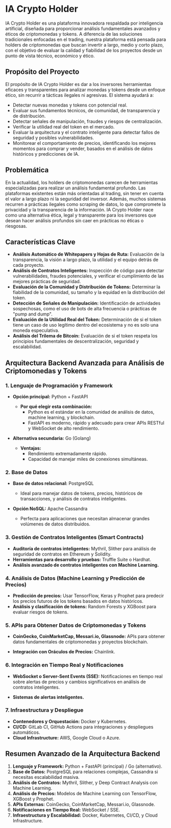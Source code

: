 
# IA Crypto Holder

IA Crypto Holder es una plataforma innovadora respaldada por inteligencia artificial, diseñada para proporcionar análisis fundamentales avanzados y éticos de criptomonedas y tokens. A diferencia de las soluciones tradicionales enfocadas en el trading, nuestra plataforma está pensada para holders de criptomonedas que buscan invertir a largo, medio y corto plazo, con el objetivo de evaluar la calidad y fiabilidad de los proyectos desde un punto de vista técnico, económico y ético.

## Propósito del Proyecto

El propósito de IA Crypto Holder es dar a los inversores herramientas eficaces y transparentes para analizar monedas y tokens desde un enfoque ético, sin recurrir a tácticas ilegales ni agresivas. El sistema ayudará a:

- Detectar nuevas monedas y tokens con potencial real.
- Evaluar sus fundamentos técnicos, de comunidad, de transparencia y de distribución.
- Detectar señales de manipulación, fraudes y riesgos de centralización.
- Verificar la utilidad real del token en el mercado.
- Evaluar la arquitectura y el contrato inteligente para detectar fallos de seguridad y posibles vulnerabilidades.
- Monitorear el comportamiento de precios, identificando los mejores momentos para comprar y vender, basados en el análisis de datos históricos y predicciones de IA.

## Problemática

En la actualidad, los holders de criptomonedas carecen de herramientas especializadas para realizar un análisis fundamental profundo. Las plataformas existentes están más orientadas al trading, sin tener en cuenta el valor a largo plazo ni la seguridad del inversor. Además, muchos sistemas recurren a prácticas ilegales como scraping de datos, lo que compromete la privacidad y la transparencia de la información. IA Crypto Holder nace como una alternativa ética, legal y transparente para los inversores que desean hacer análisis profundos sin caer en prácticas no éticas o riesgosas.

## Características Clave

- **Análisis Automático de Whitepapers y Hojas de Ruta:** Evaluación de la transparencia, la visión a largo plazo, la utilidad y el equipo detrás de cada proyecto.
- **Análisis de Contratos Inteligentes:** Inspección de código para detectar vulnerabilidades, fraudes potenciales, y verificar el cumplimiento de las mejores prácticas de seguridad.
- **Evaluación de la Comunidad y Distribución de Tokens:** Determinar la fiabilidad de la comunidad, su tamaño y la equidad en la distribución del token.
- **Detección de Señales de Manipulación:** Identificación de actividades sospechosas, como el uso de bots de alta frecuencia o prácticas de "pump and dump".
- **Evaluación de la Utilidad Real del Token:** Determinación de si el token tiene un caso de uso legítimo dentro del ecosistema y no es solo una moneda especulativa.
- **Análisis del Trilema de Bitcoin:** Evaluación de si el token respeta los principios fundamentales de descentralización, seguridad y escalabilidad.

## Arquitectura Backend Avanzada para Análisis de Criptomonedas y Tokens

### 1. Lenguaje de Programación y Framework
- **Opción principal:** Python + FastAPI
  - **Por qué elegir esta combinación:**
    - Python es el estándar en la comunidad de análisis de datos, machine learning, y blockchain.
    - FastAPI es moderno, rápido y adecuado para crear APIs RESTful y WebSocket de alto rendimiento.

- **Alternativa secundaria:** Go (Golang)
  - **Ventajas:**
    - Rendimiento extremadamente rápido.
    - Capacidad de manejar miles de conexiones simultáneas.

### 2. Base de Datos
- **Base de datos relacional:** PostgreSQL
  - Ideal para manejar datos de tokens, precios, históricos de transacciones, y análisis de contratos inteligentes.

- **Opción NoSQL:** Apache Cassandra
  - Perfecta para aplicaciones que necesitan almacenar grandes volúmenes de datos distribuidos.

### 3. Gestión de Contratos Inteligentes (Smart Contracts)
- **Auditoría de contratos inteligentes:** Mythril, Slither para análisis de seguridad de contratos en Ethereum y Solidity.
- **Herramientas para desarrollo y pruebas:** Truffle Suite o Hardhat.
- **Análisis avanzado de contratos inteligentes con Machine Learning.**

### 4. Análisis de Datos (Machine Learning y Predicción de Precios)
- **Predicción de precios:** Usar TensorFlow, Keras y Prophet para predecir los precios futuros de los tokens basados en datos históricos.
- **Análisis y clasificación de tokens:** Random Forests y XGBoost para evaluar riesgos de tokens.

### 5. APIs para Obtener Datos de Criptomonedas y Tokens
- **CoinGecko, CoinMarketCap, Messari.io, Glassnode:** APIs para obtener datos fundamentales de criptomonedas y proyectos blockchain.

- **Integración con Oráculos de Precios:** Chainlink.

### 6. Integración en Tiempo Real y Notificaciones
- **WebSocket o Server-Sent Events (SSE):** Notificaciones en tiempo real sobre alertas de precios y cambios significativos en análisis de contratos inteligentes.

- **Sistemas de alertas inteligentes.**

### 7. Infraestructura y Despliegue
- **Contenedores y Orquestación:** Docker y Kubernetes.
- **CI/CD:** GitLab CI, GitHub Actions para integraciones y despliegues automáticos.
- **Cloud Infrastructure:** AWS, Google Cloud o Azure.

## Resumen Avanzado de la Arquitectura Backend

1. **Lenguaje y Framework:** Python + FastAPI (principal) / Go (alternativo).
2. **Base de Datos:** PostgreSQL para relaciones complejas, Cassandra si necesitas escalabilidad masiva.
3. **Análisis de Contratos:** Mythril, Slither, y Deep Contract Analysis con Machine Learning.
4. **Análisis de Precios:** Modelos de Machine Learning con TensorFlow, XGBoost y Prophet.
5. **APIs Externas:** CoinGecko, CoinMarketCap, Messari.io, Glassnode.
6. **Notificaciones en Tiempo Real:** WebSocket / SSE.
7. **Infraestructura y Escalabilidad:** Docker, Kubernetes, CI/CD, y Cloud Infrastructure.

